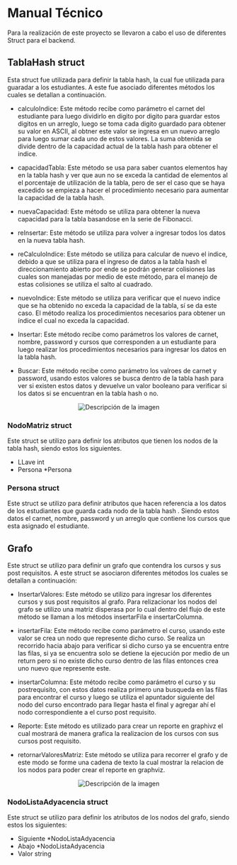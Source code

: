 # Manual Técnico

<p>
Para la realización de este proyecto se llevaron a cabo el uso de diferentes Struct para el backend.
<p>

## TablaHash struct
<p>
Esta struct fue utilizada para definir la tabla hash, la cual fue utilizada para guaradar a los estudiantes. A este fue asociado diferentes métodos los cuales se detallan a continuación.

- calculoIndice: Este método recibe como parámetro el carnet del estudiante para luego dividirlo en digito por digito para guardar estos digitos en un arreglo, luego se toma cada digito guardado para obtener su valor en ASCII, al obtner este valor se ingresa en un nuevo arreglo para luego sumar cada uno de estos valores. La suma obtenida se divide dentro de la capacidad actual de la tabla hash para obtener el indice.

- capacidadTabla: Este método se usa para saber cuantos elementos hay en la tabla hash y ver que aun no se exceda la cantidad de elementos al el porcentaje de utilización de la tabla, pero de ser el caso que se haya excedido se empieza a hacer el procedimiento necesario para aumentar la capacidad de la tabla hash.

- nuevaCapacidad: Este método se utiliza para obtener la nueva capacidad para la tabla basandose en la serie de Fibonacci.

- reInsertar: Este método se utiliza para volver a ingresar todos los datos en la nueva tabla hash.

- reCalculoIndice: Este método se utiliza para calcular de nuevo el indice, debido a que se utiliza para el ingreso de datos a la tabla hash el direccionamiento abierto por ende se podrán generar colisiones las cuales son manejadas por medio de este método, para el manejo de estas colisiones se utiliza el salto al cuadrado.

- nuevoIndice: Este método se utiliza para verificar que el nuevo indice que se ha obtenido no exceda la capacidad de la tabla, sí se da este caso. El método realiza los procedimientos necesarios para obtener un índice el cual no exceda la capacidad.

- Insertar: Este método recibe como parámetros los valores de carnet, nombre, password y cursos que corresponden a un estudiante para luego realizar los procedimientos necesarios para ingresar los datos en la tabla hash.

- Buscar: Este método recibe como parámetro los valroes de carnet y password, usando estos valores se busca dentro de la tabla hash para ver si existen estos datos y devuelve un valor booleano para verificar si los datos si se encuentran en la tabla hash o no.


<p>
<p align="center">
  <img src="https://i.postimg.cc/tgVgdn5P/Captura-de-pantalla-2024-01-05-203141.png" alt="Descripción de la imagen">
</p>

### NodoMatriz struct

<p>
Este struct se utilizo para definir los atributos que tienen los nodos de la tabla hash, siendo estos los siguientes.

- LLave int 
- Persona *Persona
<p>

### Persona struct

<p>
Este struct se utilizo para definir atributos que hacen referencia a los datos de los estudiantes que guarda cada nodo de la tabla hash . Siendo estos datos el carnet, nombre, password y un arreglo que contiene los cursos que esta asignado el estudiante.
<p>

## Grafo

<p>
Este struct se utilizo para definir un grafo que contendra los cursos y sus post requisitos. A este struct se asociaron diferentes métodos los cuales se detallan a continuación:

- InsertarValores: Este método se utilizo para ingresar los diferentes cursos y sus post requisitos al grafo. Para relizacionar los nodos del grafo se utilizo una matriz disperasa por lo cual dentro del flujo de este método se llaman a los métodos insertarFila e insertarColumna.

- insertarFila: Este método recibe como parámetro el curso, usando este valor se crea un nodo que represente dicho curso. Se realiza un recorrido hacia abajo para verificar si dicho curso ya se encuentra entre las filas, si ya se encuentra solo se detiene la ejecución por medio de un return pero si no existe dicho curso dentro de las filas entonces crea uno nuevo que represente este.

- insertarColumna: Este método recibe como parámetro el curso y su postrequisito, con estos datos realiza primero una busqueda en las filas para encontrar el curso y luego se utiliza el apuntador siguiente del nodo del curso encontrado para llegar hasta el final y agregar ahí el nodo correspondiente a el curso post requisito.

- Reporte: Este método es utilizado para crear un reporte en graphivz el cual mostrará de manera grafica la realizacion de los cursos con sus cursos post requisito.

- retornarValoresMatriz: Este método se utiliza para recorrer el grafo y de este modo se forme una cadena de texto la cual mostrar la relacion de los nodos para poder crear el reporte en graphviz.
<p>
<p align="center">
  <img src="https://i.postimg.cc/nhyq8D3V/Captura-de-pantalla-2024-01-05-205325.png" alt="Descripción de la imagen">
</p>

### NodoListaAdyacencia struct

<p>
Este struct se utilizo para definir los atributos de los nodos del grafo, siendo estos los siguientes:

- Siguiente *NodoListaAdyacencia
-	Abajo     *NodoListaAdyacencia
-	Valor     string
<p>

